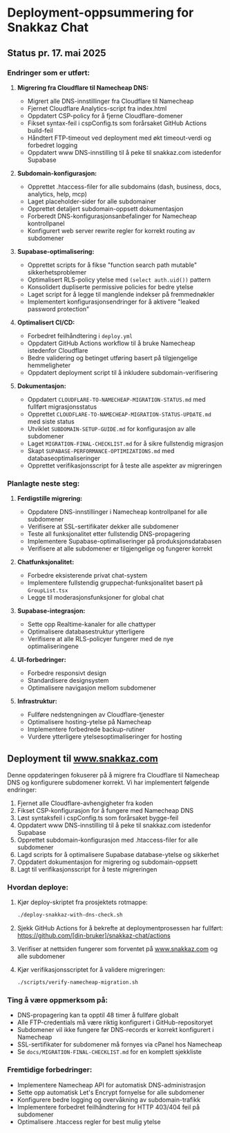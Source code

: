 # Deployment-oppsummering for Snakkaz Chat

## Status pr. 17. mai 2025

### Endringer som er utført:
1. **Migrering fra Cloudflare til Namecheap DNS:**
   - Migrert alle DNS-innstillinger fra Cloudflare til Namecheap
   - Fjernet Cloudflare Analytics-script fra index.html
   - Oppdatert CSP-policy for å fjerne Cloudflare-domener
   - Fikset syntax-feil i cspConfig.ts som forårsaket GitHub Actions build-feil
   - Håndtert FTP-timeout ved deployment med økt timeout-verdi og forbedret logging
   - Oppdatert www DNS-innstilling til å peke til snakkaz.com istedenfor Supabase

2. **Subdomain-konfigurasjon:**
   - Opprettet .htaccess-filer for alle subdomains (dash, business, docs, analytics, help, mcp)
   - Laget placeholder-sider for alle subdomainer
   - Opprettet detaljert subdomain-oppsett dokumentasjon
   - Forberedt DNS-konfigurasjonsanbefalinger for Namecheap kontrollpanel
   - Konfigurert web server rewrite regler for korrekt routing av subdomener

3. **Supabase-optimalisering:**
   - Opprettet scripts for å fikse "function search path mutable" sikkerhetsproblemer
   - Optimalisert RLS-policy ytelse med `(select auth.uid())` pattern
   - Konsolidert dupliserte permissive policies for bedre ytelse
   - Laget script for å legge til manglende indekser på fremmednøkler
   - Implementert konfigurasjonsendringer for å aktivere "leaked password protection"

4. **Optimalisert CI/CD:**
   - Forbedret feilhåndtering i `deploy.yml`
   - Oppdatert GitHub Actions workflow til å bruke Namecheap istedenfor Cloudflare
   - Bedre validering og betinget utføring basert på tilgjengelige hemmeligheter
   - Oppdatert deployment script til å inkludere subdomain-verifisering

5. **Dokumentasjon:**
   - Oppdatert `CLOUDFLARE-TO-NAMECHEAP-MIGRATION-STATUS.md` med fullført migrasjonsstatus
   - Opprettet `CLOUDFLARE-TO-NAMECHEAP-MIGRATION-STATUS-UPDATE.md` med siste status
   - Utviklet `SUBDOMAIN-SETUP-GUIDE.md` for konfigurasjon av alle subdomener
   - Laget `MIGRATION-FINAL-CHECKLIST.md` for å sikre fullstendig migrasjon
   - Skapt `SUPABASE-PERFORMANCE-OPTIMIZATIONS.md` med databaseoptimaliseringer
   - Opprettet verifikasjonsscript for å teste alle aspekter av migreringen

### Planlagte neste steg:
1. **Ferdigstille migrering:**
   - Oppdatere DNS-innstillinger i Namecheap kontrollpanel for alle subdomener
   - Verifisere at SSL-sertifikater dekker alle subdomener
   - Teste all funksjonalitet etter fullstendig DNS-propagering
   - Implementere Supabase-optimaliseringer på produksjonsdatabasen
   - Verifisere at alle subdomener er tilgjengelige og fungerer korrekt

2. **Chatfunksjonalitet:**
   - Forbedre eksisterende privat chat-system 
   - Implementere fullstendig gruppechat-funksjonalitet basert på `GroupList.tsx`
   - Legge til moderasjonsfunksjoner for global chat

3. **Supabase-integrasjon:**
   - Sette opp Realtime-kanaler for alle chattyper
   - Optimalisere databasestruktur ytterligere
   - Verifisere at alle RLS-policyer fungerer med de nye optimaliseringene
   
4. **UI-forbedringer:**
   - Forbedre responsivt design
   - Standardisere designsystem
   - Optimalisere navigasjon mellom subdomener

4. **Infrastruktur:**
   - Fullføre nedstengningen av Cloudflare-tjenester
   - Optimalisere hosting-ytelse på Namecheap
   - Implementere forbedrede backup-rutiner
   - Vurdere ytterligere ytelsesoptimaliseringer for hosting

## Deployment til www.snakkaz.com

Denne oppdateringen fokuserer på å migrere fra Cloudflare til Namecheap DNS og konfigurere subdomener korrekt. Vi har implementert følgende endringer:

1. Fjernet alle Cloudflare-avhengigheter fra koden
2. Fikset CSP-konfigurasjon for å fungere med Namecheap DNS
3. Løst syntaksfeil i cspConfig.ts som forårsaket bygge-feil
4. Oppdatert www DNS-innstilling til å peke til snakkaz.com istedenfor Supabase
5. Opprettet subdomain-konfigurasjon med .htaccess-filer for alle subdomener
6. Lagd scripts for å optimalisere Supabase database-ytelse og sikkerhet
7. Oppdatert dokumentasjon for migrering og subdomain-oppsett
8. Lagt til verifikasjonsscript for å teste migreringen

### Hvordan deploye:

1. Kjør deploy-skriptet fra prosjektets rotmappe:
   ```bash
   ./deploy-snakkaz-with-dns-check.sh
   ```

3. Sjekk GitHub Actions for å bekrefte at deploymentprosessen har fullført:
   https://github.com/[din-bruker]/snakkaz-chat/actions

4. Verifiser at nettsiden fungerer som forventet på www.snakkaz.com og alle subdomener

5. Kjør verifikasjonsscriptet for å validere migreringen:
   ```bash
   ./scripts/verify-namecheap-migration.sh
   ```

### Ting å være oppmerksom på:

- DNS-propagering kan ta opptil 48 timer å fullføre globalt
- Alle FTP-credentials må være riktig konfigurert i GitHub-repositoryet
- Subdomener vil ikke fungere før DNS-records er korrekt konfigurert i Namecheap
- SSL-sertifikater for subdomener må fornyes via cPanel hos Namecheap
- Se `docs/MIGRATION-FINAL-CHECKLIST.md` for en komplett sjekkliste

### Fremtidige forbedringer:

- Implementere Namecheap API for automatisk DNS-administrasjon
- Sette opp automatisk Let's Encrypt fornyelse for alle subdomener
- Konfigurere bedre logging og overvåkning av subdomain-trafikk
- Implementere forbedret feilhåndtering for HTTP 403/404 feil på subdomener
- Optimalisere .htaccess regler for best mulig ytelse
